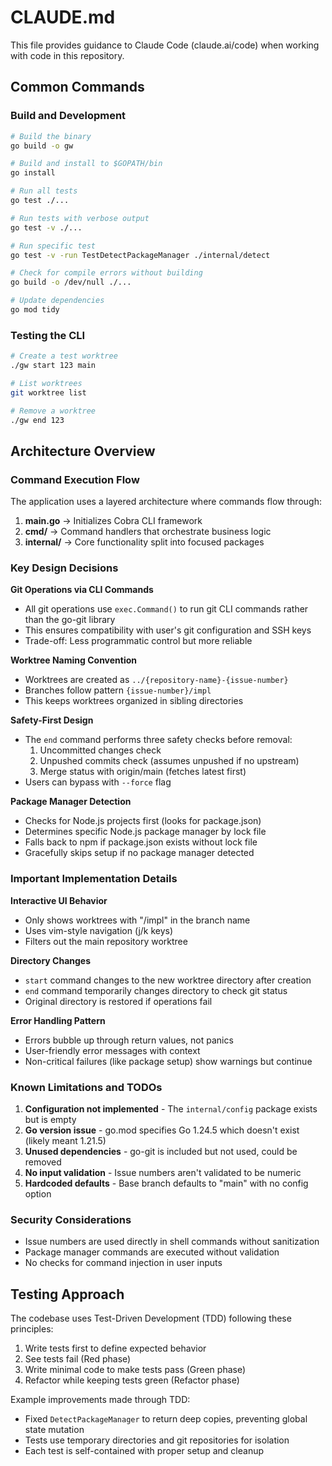# CLAUDE.md

This file provides guidance to Claude Code (claude.ai/code) when working with code in this repository.

## Common Commands

### Build and Development
```bash
# Build the binary
go build -o gw

# Build and install to $GOPATH/bin
go install

# Run all tests
go test ./...

# Run tests with verbose output
go test -v ./...

# Run specific test
go test -v -run TestDetectPackageManager ./internal/detect

# Check for compile errors without building
go build -o /dev/null ./...

# Update dependencies
go mod tidy
```

### Testing the CLI
```bash
# Create a test worktree
./gw start 123 main

# List worktrees
git worktree list

# Remove a worktree
./gw end 123
```

## Architecture Overview

### Command Execution Flow
The application uses a layered architecture where commands flow through:
1. **main.go** → Initializes Cobra CLI framework
2. **cmd/** → Command handlers that orchestrate business logic
3. **internal/** → Core functionality split into focused packages

### Key Design Decisions

**Git Operations via CLI Commands**
- All git operations use `exec.Command()` to run git CLI commands rather than the go-git library
- This ensures compatibility with user's git configuration and SSH keys
- Trade-off: Less programmatic control but more reliable

**Worktree Naming Convention**
- Worktrees are created as `../{repository-name}-{issue-number}`
- Branches follow pattern `{issue-number}/impl`
- This keeps worktrees organized in sibling directories

**Safety-First Design**
- The `end` command performs three safety checks before removal:
  1. Uncommitted changes check
  2. Unpushed commits check (assumes unpushed if no upstream)
  3. Merge status with origin/main (fetches latest first)
- Users can bypass with `--force` flag

**Package Manager Detection**
- Checks for Node.js projects first (looks for package.json)
- Determines specific Node.js package manager by lock file
- Falls back to npm if package.json exists without lock file
- Gracefully skips setup if no package manager detected

### Important Implementation Details

**Interactive UI Behavior**
- Only shows worktrees with "/impl" in the branch name
- Uses vim-style navigation (j/k keys)
- Filters out the main repository worktree

**Directory Changes**
- `start` command changes to the new worktree directory after creation
- `end` command temporarily changes directory to check git status
- Original directory is restored if operations fail

**Error Handling Pattern**
- Errors bubble up through return values, not panics
- User-friendly error messages with context
- Non-critical failures (like package setup) show warnings but continue

### Known Limitations and TODOs

1. **Configuration not implemented** - The `internal/config` package exists but is empty
2. **Go version issue** - go.mod specifies Go 1.24.5 which doesn't exist (likely meant 1.21.5)
3. **Unused dependencies** - go-git is included but not used, could be removed
4. **No input validation** - Issue numbers aren't validated to be numeric
5. **Hardcoded defaults** - Base branch defaults to "main" with no config option

### Security Considerations
- Issue numbers are used directly in shell commands without sanitization
- Package manager commands are executed without validation
- No checks for command injection in user inputs

## Testing Approach

The codebase uses Test-Driven Development (TDD) following these principles:
1. Write tests first to define expected behavior
2. See tests fail (Red phase)
3. Write minimal code to make tests pass (Green phase)
4. Refactor while keeping tests green (Refactor phase)

Example improvements made through TDD:
- Fixed `DetectPackageManager` to return deep copies, preventing global state mutation
- Tests use temporary directories and git repositories for isolation
- Each test is self-contained with proper setup and cleanup